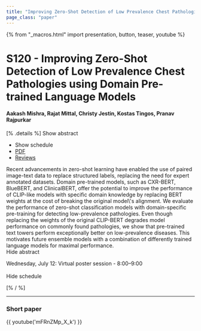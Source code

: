 ```yaml
---
title: "Improving Zero-Shot Detection of Low Prevalence Chest Pathologies using Domain Pre-trained Language Models"
page_class: "paper"
---
```


{% from "_macros.html" import presentation, button, teaser, youtube %}

# S120 - Improving Zero-Shot Detection of Low Prevalence Chest Pathologies using Domain Pre-trained Language Models

#### Aakash Mishra, Rajat Mittal, Christy Jestin, Kostas Tingos, Pranav Rajpurkar

[% .details %]
<a class="toggle_visibility" data-selector=".abstract" data-level="3">Show abstract</a>
- <a class="toggle_visibility" data-selector=".schedule" data-level="3">Show schedule</a>
- <a href="https://openreview.net/pdf?id=tQvYo-DMrO">PDF</a>
- <a href="https://openreview.net/forum?id=tQvYo-DMrO">Reviews</a>

<p>
    <span class="abstract">
        Recent advancements in zero-shot learning have enabled the use of paired image-text data to replace structured labels, replacing the need for expert annotated datasets. Domain pre-trained models, such as CXR-BERT, BlueBERT, and ClinicalBERT, offer the potential to improve the performance of CLIP-like models with specific domain knowledge by replacing BERT weights at the cost of breaking the original model\'s alignment. We evaluate the performance of zero-shot classification models with domain-specific pre-training for detecting low-prevalence pathologies. Even though replacing the weights of the original CLIP-BERT degrades model performance on commonly found pathologies, we show that pre-trained text towers perform exceptionally better on low-prevalence diseases. This motivates future ensemble models with a combination of differently trained language models for maximal performance.
        <br>
        <span class="actions"><a class="toggle_visibility" data-level="2">Hide abstract</a></span>
    </span>
</p>

<p>
    <span class="schedule">
        Wednesday, July 12: Virtual poster session - 8:00–9:00<br>
        <br>
        <span class="actions"><a class="toggle_visibility" data-level="2">Hide schedule</a></span>
    </span>
</p>
[% / %]

---


### Short paper
{{ youtube('mFRnZMp_X_k') }}